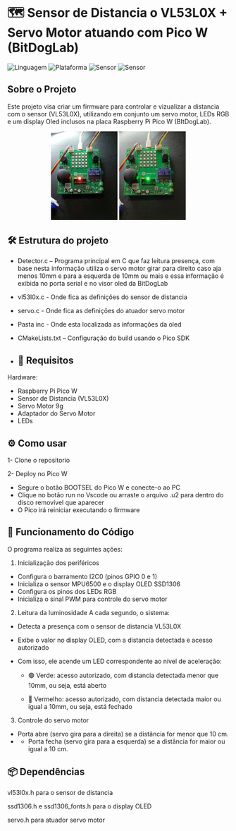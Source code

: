 # 🗺 Sensor de Distancia o VL53L0X + Servo Motor atuando com Pico W (BitDogLab)
![Linguagem](https://img.shields.io/badge/Linguagem-C-blue.svg)
![Plataforma](https://img.shields.io/badge/Plataforma-Raspberry%20Pi%20Pico-purple.svg)
![Sensor](https://img.shields.io/badge/Sensor-VL53L0X-red.svg)
![Sensor](https://img.shields.io/badge/Servo-Motor-green.svg)

## Sobre o Projeto
Este projeto visa criar um firmware para controlar e vizualizar a distancia com o sensor (VL53L0X), utilizando em conjunto um servo motor, LEDs RGB e um
display Oled inclusos na placa Raspberry Pi Pico W (BItDogLab).

<div align="center">
  <img src="IMG_20250818_141958373.jpg "  alt="Controle" width="30%">
  <img src="IMG_20250818_142034357_MFNR_HDR.jpg"  alt="Controle" width="30%">
</div>

## 🛠️ Estrutura do projeto
- Detector.c – Programa principal em C que faz leitura presença, com base nesta informação utiliza o servo motor girar para direito caso aja menos 10mm e para a esquerda de 10mm ou mais e essa informação é exibida no porta serial e no visor oled da BitDogLab
- vl53l0x.c - Onde fica as definições do sensor de distancia
- servo.c - Onde fica as definições do atuador servo motor
- Pasta inc - Onde esta localizada as informações da oled
- CMakeLists.txt – Configuração do build usando o Pico SDK

- ## 🔌 Requisitos
Hardware:

- Raspberry Pi Pico W
- Sensor de Distancia (VL53L0X)
- Servo Motor 9g
- Adaptador do Servo Motor
- LEDs

## ⚙️ Como usar
1- Clone o repositorio

2- Deploy no Pico W
 - Segure o botão BOOTSEL do Pico W e conecte-o ao PC
 - Clique no botão run no Vscode ou arraste o arquivo .u2 para dentro do disco removível que aparecer
 - O Pico irá reiniciar executando o firmware
   
## 🔧 Funcionamento do Código
O programa realiza as seguintes ações:

1. Inicialização dos periféricos
- Configura o barramento I2C0 (pinos GPIO 0 e 1)
- Inicializa o sensor MPU6500 e o display OLED SSD1306
- Configura os pinos dos LEDs RGB
- Inicializa o sinal PWM para controle do servo motor

2. Leitura da luminosidade
A cada segundo, o sistema:

- Detecta a presença com o sensor de distancia VL53L0X
- Exibe o valor no display OLED, com a distancia detectada e acesso autorizado
- Com isso, ele acende um LED correspondente ao nível de aceleração:

   * 🟢 Verde: acesso autorizado, com distancia detectada menor que 10mm, ou seja, está aberto

   * 🔴 Vermelho: acesso autorizado, com distancia detectada maior ou igual a 10mm, ou seja, está fechado
 
3. Controle do servo motor
- Porta abre (servo gira para a direita) se a distância for menor que 10 cm.
- - Porta fecha (servo gira para a esquerda) se a distância for maior ou igual a 10 cm.

## 📦 Dependências

vl53l0x.h para o sensor de distancia

ssd1306.h e ssd1306_fonts.h para o display OLED

servo.h para atuador servo motor

